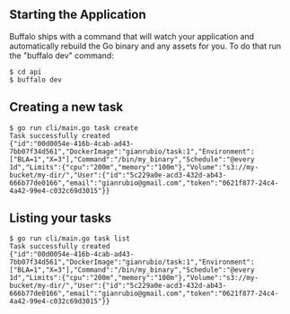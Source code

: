 ## Starting the Application

Buffalo ships with a command that will watch your application and automatically rebuild the Go binary and any assets for you. To do that run the "buffalo dev" command:

	$ cd api 
	$ buffalo dev

## Creating a new task
```
$ go run cli/main.go task create
Task successfully created
{"id":"00d0054e-416b-4cab-ad43-7bb07f34d561","DockerImage":"gianrubio/task:1","Environment":["BLA=1","X=3"],"Command":"/bin/my_binary","Schedule":"@every 1d","Limits":{"cpu":"200m","memory":"100m"},"Volume":"s3://my-bucket/my-dir/","User":{"id":"5c229a0e-acd3-432d-ab43-666b77de0166","email":"gianrubio@gmail.com","token":"0621f877-24c4-4a42-99e4-c032c69d3015"}}
```

## Listing your tasks
```
$ go run cli/main.go task list
Task successfully created
{"id":"00d0054e-416b-4cab-ad43-7bb07f34d561","DockerImage":"gianrubio/task:1","Environment":["BLA=1","X=3"],"Command":"/bin/my_binary","Schedule":"@every 1d","Limits":{"cpu":"200m","memory":"100m"},"Volume":"s3://my-bucket/my-dir/","User":{"id":"5c229a0e-acd3-432d-ab43-666b77de0166","email":"gianrubio@gmail.com","token":"0621f877-24c4-4a42-99e4-c032c69d3015"}}
```